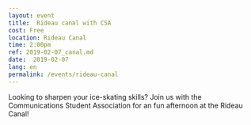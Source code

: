 ```yaml
---
layout: event
title:  Rideau canal with CSA
cost: Free
location: Rideau Canal
time: 2:00pm
ref: 2019-02-07_canal.md
date:  2019-02-07
lang: en
permalink: /events/rideau-canal
---
```

Looking to sharpen your ice-skating skills? Join us with the Communications Student Association for an fun afternoon at the Rideau Canal!

